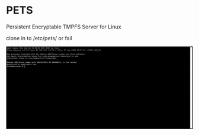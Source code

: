 # PETS
Persistent Encryptable TMPFS Server for Linux

clone in to /etc/pets/ or fail

![](pets.resized.gif)
